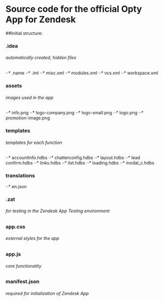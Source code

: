 Source code for the official Opty App for Zendesk
=====================================

##Initial structure: 

### .idea 
###### automatically created, hidden files
⋅⋅* .name
⋅⋅* .iml
⋅⋅* misc.xml
⋅⋅* modules.xml
⋅⋅* vcs.xml
⋅⋅* workspace.xml
### assets 
###### images used in the app
⋅⋅* info.png
⋅⋅* logo-company.png
⋅⋅* logo-small.png
⋅⋅* logo.png
⋅⋅* promotion-image.png
### templates 
###### templates for each function
⋅⋅* accountInfo.hdbs
⋅⋅* chatterconfig.hdbs
⋅⋅* layout.hdbs
⋅⋅* lead confirm.hdbs
⋅⋅* links.hdbs
⋅⋅* list.hdbs
⋅⋅* loading.hdbs
⋅⋅* modal_c.hdbs
### translations
⋅⋅* en.json
### .zat 
###### for testing in the Zendesk App Testing environment
### app.css 
###### external styles for the app
### app.js 
###### core functionality
### manifest.json 
###### required for initialization of Zendesk App